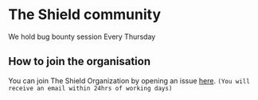 # The Shield community
We hold bug bounty session Every Thursday

## How to join the organisation
You can join The Shield Organization by opening an issue [here](https://github.com/Th3-Shield/support/issues/new?assignees=&labels=Invitation+to+the+community&template=invitation.yml&title=Please+invite+me+to+The+Shield+GitHub+Community+Organization). `(You will receive an email within 24hrs of working days)`
